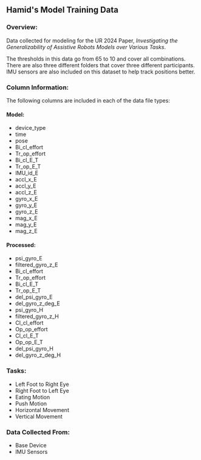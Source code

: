 ## Hamid's Model Training Data
### Overview:
Data collected for modeling for the UR 2024 Paper, *Investigating the Generalizability of Assistive Robots Models over Various Tasks*.

The thresholds in this data go from 65 to 10 and cover all combinations. There are also three different folders that cover three different participants. IMU sensors are also included on this dataset to help track positions better.

### Column Information:
The following columns are included in each of the data file types:

#### Model:
- device_type
- time
- pose
- Bi_cl_effort
- Tr_op_effort
- Bi_cl_E_T
- Tr_op_E_T
- IMU_id_E
- accl_x_E
- accl_y_E
- accl_z_E
- gyro_x_E
- gyro_y_E
- gyro_z_E
- mag_x_E
- mag_y_E
- mag_z_E

#### Processed:
- psi_gyro_E
- filtered_gyro_z_E
- Bi_cl_effort
- Tr_op_effort
- Bi_cl_E_T
- Tr_op_E_T
- del_psi_gyro_E
- del_gyro_z_deg_E
- psi_gyro_H
- filtered_gyro_z_H
- Cl_cl_effort
- Op_op_effort
- Cl_cl_E_T
- Op_op_E_T
- del_psi_gyro_H
- del_gyro_z_deg_H

### Tasks:
- Left Foot to Right Eye
- Right Foot to Left Eye 
- Eating Motion
- Push Motion
- Horizontal Movement
- Vertical Movement

### Data Collected From:
- Base Device
- IMU Sensors